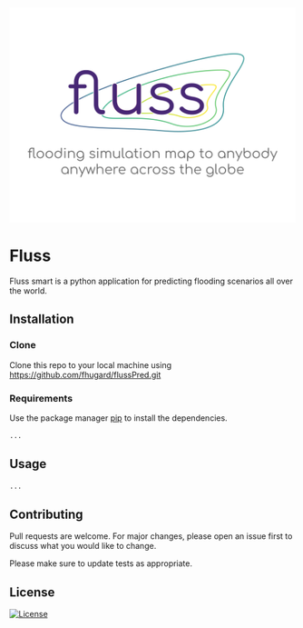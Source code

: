 
<img src="https://github.com/MalikLe/fluss/blob/master/fluss.png" title="Fluss" alt="Fluss">

# Fluss

Fluss smart is a python application for predicting flooding scenarios all over the world.

## Installation

### Clone

Clone this repo to your local machine using https://github.com/fhugard/flussPred.git

### Requirements

Use the package manager [pip](https://pip.pypa.io/en/stable/) to install the dependencies.

```bash
...
```

## Usage

```bash
...
```

## Contributing
Pull requests are welcome. For major changes, please open an issue first to discuss what you would like to change.

Please make sure to update tests as appropriate.

## License

[![License](http://img.shields.io/:license-mit-blue.svg?style=flat-square)](http://badges.mit-license.org)
